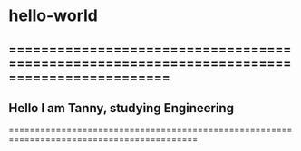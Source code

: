 # hello-world
==========================================================================================
------------------------------------------------------------------------------------------
Hello I am Tanny, studying Engineering
------------------------------------------------------------------------------------------
==========================================================================================
